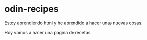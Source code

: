 # odin-recipes

Estoy aprendiendo html y he aprendido a hacer unas nuevas cosas.

Hoy vamos a hacer una pagina de recetas